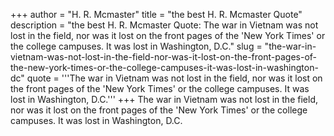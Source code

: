 +++
author = "H. R. Mcmaster"
title = "the best H. R. Mcmaster Quote"
description = "the best H. R. Mcmaster Quote: The war in Vietnam was not lost in the field, nor was it lost on the front pages of the 'New York Times' or the college campuses. It was lost in Washington, D.C."
slug = "the-war-in-vietnam-was-not-lost-in-the-field-nor-was-it-lost-on-the-front-pages-of-the-new-york-times-or-the-college-campuses-it-was-lost-in-washington-dc"
quote = '''The war in Vietnam was not lost in the field, nor was it lost on the front pages of the 'New York Times' or the college campuses. It was lost in Washington, D.C.'''
+++
The war in Vietnam was not lost in the field, nor was it lost on the front pages of the 'New York Times' or the college campuses. It was lost in Washington, D.C.
